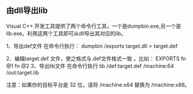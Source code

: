 ## 由dll导出lib
Visual C++ 开发工具提供了两个命令行工具，一个是dumpbin.exe,另一个是lib.exe。利用这两个工具即可从dll导出其对应的lib。

1、导出def文件
在命令行执行：
dumpbin /exports target.dll > target.def

2、编辑target.def 文件，使之格式与.def文件格式一致 。比如：
EXPORTS
fn @1
fn @2
3、导出lib文件
在命令行执行
lib /def:target.def /machine:64 /out:target.lib


注意：如果你的目标平台是 32 位，请将 /machine:x64 替换为 /machine:x86。
